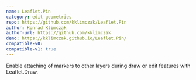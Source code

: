 ```yaml
---
name: Leaflet.Pin
category: edit-geometries
repo: https://github.com/kklimczak/Leaflet.Pin
author: Konrad Klimczak
author-url: https://github.com/kklimczak
demo: https://kklimczak.github.io/Leaflet.Pin/
compatible-v0:
compatible-v1: true
---
```


Enable attaching of markers to other layers during draw or edit features with Leaflet.Draw.
